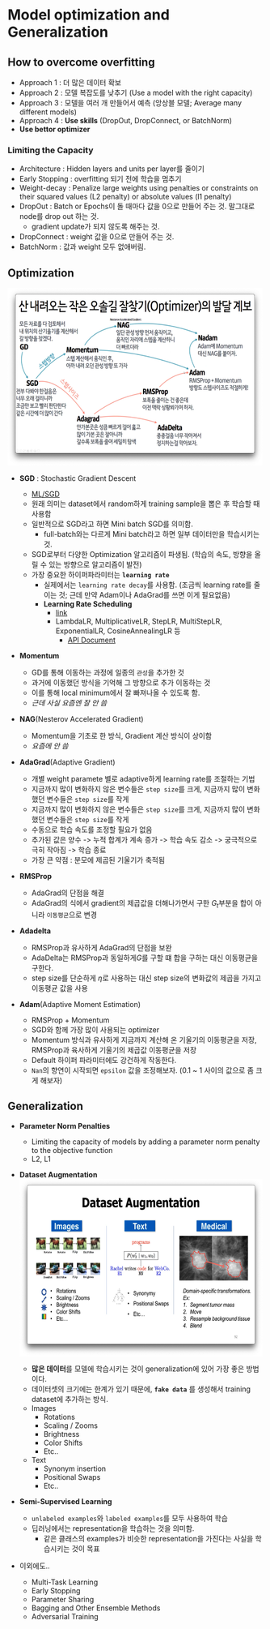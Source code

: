 # Model optimization and Generalization
## How to overcome overfitting
- Approach 1 : 더 많은 데이터 확보
- Approach 2 : 모델 복잡도를 낮추기 (Use a model with the right capacity)
- Approach 3 : 모델을 여러 개 만들어서 예측 (앙상블 모델; Average many different models)
- Approach 4 : **Use skills** (DropOut, DropConnect, or BatchNorm)
- **Use bettor optimizer**

### Limiting the Capacity
- Architecture : Hidden layers and units per layer를 줄이기
- Early Stopping : overfitting 되기 전에 학습을 멈추기
- Weight-decay : Penalize large weights using penalties or constraints on their squared values (L2 penalty) or absolute values (l1 penalty)
- DropOut : Batch or Epochs이 돌 때마다 값을 0으로 만들어 주는 것. 말그대로 node를 drop out 하는 것.
  - gradient update가 되지 않도록 해주는 것.
- DropConnect : weight 값을 0으로 만들어 주는 것.
- BatchNorm : 값과 weight 모두 없애버림.

## Optimization
<img src="./img/Optimizer발달계보.png" width="630px" height="350px">

- **SGD** : Stochastic Gradient Descent
  - [ML/SGD](../ML/Linear_Regression/LR_5.ipynb)
  - 원래 의미는 dataset에서 random하게 training sample을 뽑은 후 학습할 때 사용함
  - 일반적으로 SGD라고 하면 Mini batch SGD를 의미함.
    - full-batch와는 다르게 Mini batch라고 하면 일부 데이터만을 학습시키는 것.
  - SGD로부터 다양한 Optimization 알고리즘이 파생됨. (학습의 속도, 방향을 올릴 수 있는 방향으로 알고리즘이 발전)
  - 가장 중요한 하이퍼파라미터는 **`learning rate`**
    - 실제에서는 `learning rate decay`를 사용함. (조금씩 learning rate를 줄이는 것; 근데 만약 Adam이나 AdaGrad를 쓰면 이게 필요없음)
    - **Learning Rate Scheduling**
      - [link](https://sanghyu.tistory.com/113)
      - LambdaLR, MultiplicativeLR, StepLR, MultiStepLR, ExponentialLR, CosineAnnealingLR 등
        - [API Document](https://pytorch.org/docs/stable/optim.html)

- **Momentum**
  - GD를 통해 이동하는 과정에 일종의 `관성`을 추가한 것
  - 과거에 이동했던 방식을 기억해 그 방향으로 추가 이동하는 것
  - 이를 통해 local minimum에서 잘 빠져나올 수 있도록 함.
  - *근데 사실 요즘엔 잘 안 씀*

- **NAG**(Nesterov Accelerated Gradient)
  - Momentum을 기초로 한 방식, Gradient 계산 방식이 상이함
  - *요즘에 안 씀*

- **AdaGrad**(Adaptive Gradient)
  - 개별 weight paramete 별로 adaptive하게 learning rate를 조절하는 기법
  - 지금까지 많이 변화하지 않은 변수들은 `step size`를 크게, 지금까지 많이 변화했던 변수들은 `step size`를 작게
  - 지금까지 많이 변화하지 않은 변수들은 `step size`를 크게, 지금까지 많이 변화했던 변수들은 `step size`를 작게
  - 수동으로 학습 속도를 조정할 필요가 없음
  - 추가된 값은 양수 -> 누적 합계가 계속 증가 -> 학습 속도 감소 -> 궁극적으로 극히 작아짐 -> 학습 종료
  - 가장 큰 약점 : 분모에 제곱된 기울기가 축적됨

- **RMSProp**
  - AdaGrad의 단점을 해결
  - AdaGrad의 식에서 gradient의 제곱값을 더해나가면서 구한 $G_t$부분을 합이 아니라 `이동평균`으로 변경

- **Adadelta**
  - RMSProp과 유사하게 AdaGrad의 단점을 보완
  - AdaDelta는 RMSProp과 동일하게$G$를 구할 떄 합을 구하는 대신 이동평균을 구한다.
  - step size를 단순하게 $\eta$로 사용하는 대신 step size의 변화값의 제곱을 가지고 이동평균 값을 사용

- **Adam**(Adaptive Moment Estimation)
  - RMSProp + Momentum
  - SGD와 함께 가장 많이 사용되는 optimizer
  - Momentum 방식과 유사하게 지금까지 계산해 온 기울기의 이동평균을 저장, RMSProp과 육사하게 기울기의 제곱값 이동평균을 저장
  - Default 하이퍼 파라미터에도 강건하게 작동한다.
  - `Nan`의 향연이 시작되면 `epsilon` 값을 조정해보자. (0.1 ~ 1 사이의 값으로 좀 크게 해보자)

## Generalization
- **Parameter Norm Penalties**
  - Limiting the capacity of models by adding a parameter norm penalty to the objective function
  - L2, L1

- **Dataset Augmentation**
  <br>
  <img src="./img/Dataset_Augmentation_Examples.png" style="display:block" width="630px" height="350px">
  - **많은 데이터**를 모델에 학습시키는 것이 generalization에 있어 가장 좋은 방법이다.
  - 데이터셋의 크기에는 한계가 있기 때문에, **`fake data`** 를 생성해서 training dataset에 추가하는 방식.
  - Images
    - Rotations
    - Scaling / Zooms
    - Brightness
    - Color Shifts
    - Etc..
  - Text
    - Synonym insertion
    - Positional Swaps
    - Etc..

- **Semi-Supervised Learning**
  - `unlabeled examples`와 `labeled examples`를 모두 사용하여 학습
  - 딥러닝에서는 representation을 학습하는 것을 의미함.
    - 같은 클래스의 examples가 비슷한 representation을 가진다는 사실을 학습시키는 것이 목표

- 이외에도..
  - Multi-Task Learning
  - Early Stopping
  - Parameter Sharing
  - Bagging and Other Ensemble Methods
  - Adversarial Training